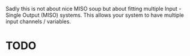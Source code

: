 Sadly this is not about nice MISO soup but about fitting multiple Input - Single Output (MISO) systems.
This allows your system to have multiple input channels / variables.
# TODO